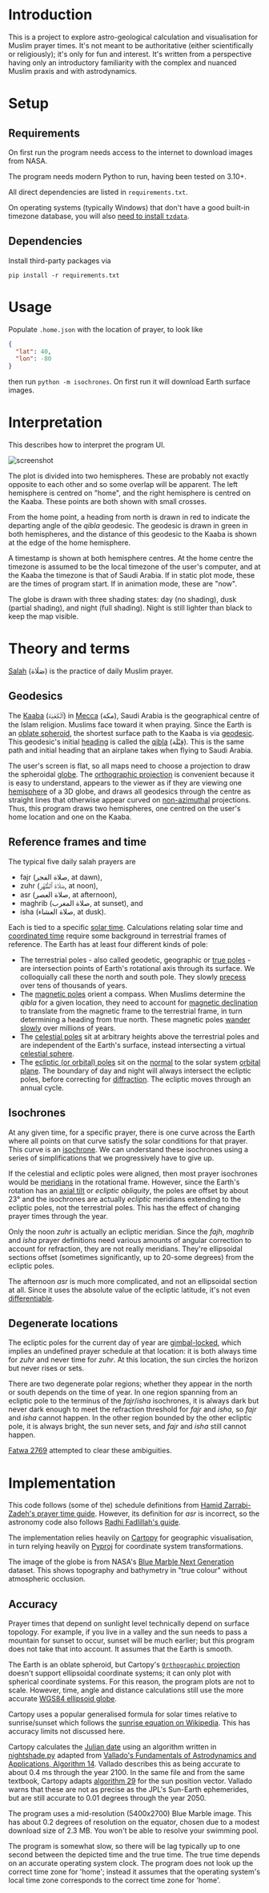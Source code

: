 Introduction
============

This is a project to explore astro-geological calculation and visualisation for
Muslim prayer times. It's not meant to be authoritative (either scientifically
or religiously); it's only for fun and interest. It's written from a
perspective having only an introductory familiarity with the complex and
nuanced Muslim praxis and with astrodynamics.


Setup
=====

Requirements
------------

On first run the program needs access to the internet to download images from NASA.

The program needs modern Python to run, having been tested on 3.10+.

All direct dependencies are listed in `requirements.txt`.

On operating systems (typically Windows) that don't have a good built-in
timezone database, you will also 
[need to install `tzdata`](https://docs.python.org/3/library/zoneinfo.html#data-sources).

Dependencies
------------

Install third-party packages via

`pip install -r requirements.txt`


Usage
=====

Populate `.home.json` with the location of prayer, to look like

```json
{
  "lat": 40,
  "lon": -80
}
```

then run `python -m isochrones`. On first run it will download Earth surface
images.


Interpretation
==============

This describes how to interpret the program UI.

![screenshot](https://github.com/reinderien/isochrones/assets/1236420/43cde1cc-3036-4f8e-a3fe-2337dbb93588)

The plot is divided into two hemispheres. These are probably not exactly
opposite to each other and so some overlap will be apparent. The left
hemisphere is centred on "home", and the right hemisphere is centred on the
Kaaba. These points are both shown with small crosses.

From the home point, a heading from north is drawn in red to indicate the
departing angle of the _qibla_ geodesic. The geodesic is drawn in green in both
hemispheres, and the distance of this geodesic to the Kaaba is shown at the
edge of the home hemisphere.

A timestamp is shown at both hemisphere centres. At the home centre the
timezone is assumed to be the local timezone of the user's computer, and at the
Kaaba the timezone is that of Saudi Arabia. If in static plot mode, these are
the times of program start. If in animation mode, these are "now".

The globe is drawn with three shading states: day (no shading), dusk (partial
shading), and night (full shading). Night is still lighter than black to keep
the map visible.


Theory and terms
================

[Salah](https://en.wikipedia.org/wiki/Salah) (صَلَاة)
is the practice of daily Muslim prayer.

Geodesics
---------

The [Kaaba](https://en.wikipedia.org/wiki/Kaaba) (ٱلْكَعْبَة)
in [Mecca](https://en.wikipedia.org/wiki/Mecca) (مكة),
Saudi Arabia is the geographical centre of the Islam religion. Muslims face
toward it when praying. Since the Earth is an
[oblate spheroid](https://en.wikipedia.org/wiki/Equatorial_bulge), the shortest
surface path to the Kaaba is via
[geodesic](https://en.wikipedia.org/wiki/Geodesics_on_an_ellipsoid). This
geodesic's initial [heading](https://en.wikipedia.org/wiki/Heading_(navigation))
is called the [qibla](https://en.wikipedia.org/wiki/Qibla) (قِبْلَة).
This is the same path and initial heading that an airplane takes when flying to
Saudi Arabia.

The user's screen is flat, so all maps need to choose a projection to
draw the spheroidal [globe](https://en.wikipedia.org/wiki/Globe).
The [orthographic projection](https://en.wikipedia.org/wiki/Orthographic_projection)
is convenient because it is easy to understand, appears to the viewer as if
they are viewing one
[hemisphere](https://en.wikipedia.org/wiki/Hemispheres_of_Earth)
of a 3D globe, and draws all geodesics through the centre as straight lines
that  otherwise appear curved on
[non-azimuthal](https://en.wikipedia.org/wiki/Map_projection#Azimuthal_.28projections_onto_a_plane.29)
projections. Thus, this program draws two hemispheres, one centred on the
user's home location and one on the Kaaba.

Reference frames and time
-------------------------

The typical five daily salah prayers are

- fajr (صلاة الفجر, at dawn),
- zuhr (صَلَاة ٱلظُّهْر, at noon),
- asr (صلاة العصر, at afternoon),
- maghrib (صلاة المغرب, at sunset), and
- isha (صلاة العشاء, at dusk).

Each is tied to a specific [solar time](https://en.wikipedia.org/wiki/Solar_time).
Calculations relating solar time and
[coordinated time](https://en.wikipedia.org/wiki/Coordinated_Universal_Time)
require some background in terrestrial frames of reference. The Earth has at
least four different kinds of pole:

- The terrestrial poles - also called geodetic, geographic or
  [true poles](https://en.wikipedia.org/wiki/True_north) - are intersection
  points of Earth's rotational axis through its surface. We colloquially call
  these the north and south pole. They slowly
  [precess](https://en.wikipedia.org/wiki/Axial_precession) over tens of
  thousands of years.
- The [magnetic poles](https://en.wikipedia.org/wiki/Poles_of_astronomical_bodies#Magnetic_poles)
  orient a compass. When Muslims determine the _qibla_ for a given location,
  they need to account for
  [magnetic declination](https://en.wikipedia.org/wiki/Magnetic_declination) to
  translate from the magnetic frame to the terrestrial frame, in turn
  determining a heading from true north. These magnetic poles
  [wander slowly](https://en.wikipedia.org/wiki/Paleomagnetism)
  over millions of years.
- The [celestial poles](https://en.wiktionary.org/wiki/celestial_pole) sit at
  arbitrary heights above the terrestrial poles and are independent of the
  Earth's surface, instead intersecting a virtual
  [celestial sphere](https://en.wikipedia.org/wiki/Celestial_sphere).
- The [ecliptic (or orbital) poles](https://en.wikipedia.org/wiki/Orbital_pole#Ecliptic_pole)
  sit on the [normal](https://en.wikipedia.org/wiki/Normal_(geometry)) to the
  solar system [orbital plane](https://en.wikipedia.org/wiki/Ecliptic). The
  boundary of day and night will always intersect the ecliptic poles, before
  correcting for [diffraction](https://en.wikipedia.org/wiki/Dawn).
  The ecliptic moves through an annual cycle.

Isochrones
----------

At any given time, for a specific prayer, there is one curve across the Earth
where all points on that curve satisfy the solar conditions for that prayer.
This curve is an [isochrone](https://en.wiktionary.org/wiki/isochrone). We can
understand these isochrones using a series of simplifications that we
progressively have to give up.

If the celestial and ecliptic poles were aligned, then most prayer isochrones
would be [meridians](https://en.wikipedia.org/wiki/Meridian_(geography)) in the
rotational frame. However, since the Earth's rotation has an
[axial tilt](https://en.wikipedia.org/wiki/Axial_tilt) or _ecliptic obliquity_,
the poles are offset by about 23° and the isochrones are actually _ecliptic_
meridians extending to the ecliptic poles, not the terrestrial poles. This has
the effect of changing prayer times through the year.

Only the noon _zuhr_ is actually an ecliptic meridian. Since the _fajh_,
_maghrib_ and _isha_ prayer definitions need various amounts of angular
correction to account for refraction, they are not really meridians. They're
ellipsoidal sections offset (sometimes significantly, up to 20-some degrees)
from the ecliptic poles.

The afternoon _asr_ is much more complicated, and not an ellipsoidal section at
all. Since it uses the absolute value of the ecliptic latitude, it's not even
[differentiable](https://en.wikipedia.org/wiki/Differentiable_function).

Degenerate locations
--------------------

The ecliptic poles for the current day of year are
[gimbal-locked](https://en.wikipedia.org/wiki/Gimbal_lock), which implies an
undefined prayer schedule at that location: it is both always time for _zuhr_
and never time for _zuhr_. At this location, the sun circles the horizon but
never rises or sets.

There are two degenerate polar regions; whether they appear in the north or
south depends on the time of year. In one region spanning from an ecliptic pole
to the terminus of the _fajr_/_isha_ isochrones, it is always dark but never
dark enough to meet the refraction threshold for _fajr_ and _isha_, so _fajr_
and _isha_ cannot happen. In the other region bounded by the other ecliptic
pole, it is always bright, the sun never sets, and _fajr_ and _isha_ still
cannot happen.

[Fatwa 2769](https://islamqa.info/en/answers/5842/how-to-pray-and-fast-in-countries-where-the-day-or-night-is-continuous)
attempted to clear these ambiguities.


Implementation
==============

This code follows (some of the) schedule definitions from
[Hamid Zarrabi-Zadeh's prayer time guide](http://www.praytimes.org/calculation/).
However, its definition for _asr_ is incorrect, so the astronomy code also
follows
[Radhi Fadlillah's guide](https://radhifadlillah.com/blog/2020-09-06-calculating-prayer-times/).

The implementation relies heavily on [Cartopy](https://scitools.org.uk/cartopy/docs/latest)
for geographic visualisation, in turn relying heavily on
[Pyproj](https://pyproj4.github.io/pyproj/stable/) for coordinate system
transformations.

The image of the globe is from NASA's
[Blue Marble Next Generation](https://visibleearth.nasa.gov/images/73751/july-blue-marble-next-generation-w-topography-and-bathymetry/73753l)
dataset. This shows topography and bathymetry in "true colour" without
atmospheric occlusion.

Accuracy
--------

Prayer times that depend on sunlight level technically depend on surface
topology. For example, if you live in a valley and the sun needs to pass a
mountain for sunset to occur, sunset will be much earlier; but this program
does not take that into account. It assumes that the Earth is smooth.

The Earth is an oblate spheroid, but Cartopy's 
[`Orthographic` projection](https://scitools.org.uk/cartopy/docs/latest/reference/projections.html#orthographic)
doesn't support ellipsoidal coordinate systems; it can only plot with spherical
coordinate systems. For this reason, the program plots are not to scale.
However, time, angle and distance calculations still use the more accurate
[WGS84 ellipsoid globe](https://scitools.org.uk/cartopy/docs/latest/reference/generated/cartopy.crs.Globe.html#cartopy.crs.Globe).

Cartopy uses a popular generalised formula for solar times relative to
sunrise/sunset which follows the 
[sunrise equation on Wikipedia](https://en.wikipedia.org/wiki/Sunrise_equation#Generalized_equation).
This has accuracy limits not discussed here.

Cartopy calculates the [Julian date](https://en.wikipedia.org/wiki/Julian_day)
using an algorithm written in
[nightshade.py](https://github.com/SciTools/cartopy/blob/main/lib/cartopy/feature/nightshade.py#L101)
adapted from
[Vallado's Fundamentals of Astrodynamics and Applications, Algorithm 14](https://archive.org/details/FundamentalsOfAstrodynamicsAndApplications/page/n209/mode/2up).
Vallado describes this as being accurate to about 0.4 ms through the year 2100.
In the same file and from the same textbook, Cartopy adapts
[algorithm 29](https://archive.org/details/FundamentalsOfAstrodynamicsAndApplications/page/n305/mode/1up)
for the sun position vector. Vallado warns that these are not as precise as
the JPL's Sun-Earth ephemerides, but are still accurate to 0.01 degrees through
the year 2050.

The program uses a mid-resolution (5400x2700) Blue Marble image. This has about
0.2 degrees of resolution on the equator, chosen due to a modest download size
of 2.3 MB. You won't be able to resolve your swimming pool.

The program is somewhat slow, so there will be lag typically up to one second
between the depicted time and the true time. The true time depends on an
accurate operating system clock. The program does not look up the correct time
zone for 'home'; instead it assumes that the operating system's local time zone
corresponds to the correct time zone for 'home'.
